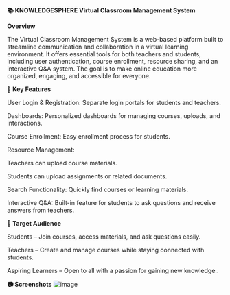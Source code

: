 **📚 KNOWLEDGESPHERE Virtual Classroom Management System**

**Overview**

The Virtual Classroom Management System is a web-based platform built to streamline communication and collaboration in a virtual learning environment. It offers essential tools for both teachers and students, including user authentication, course enrollment, resource sharing, and an interactive Q&A system. The goal is to make online education more organized, engaging, and accessible for everyone.

**🔑 Key Features**

User Login & Registration: Separate login portals for students and teachers.

Dashboards: Personalized dashboards for managing courses, uploads, and interactions.

Course Enrollment: Easy enrollment process for students.

Resource Management:

Teachers can upload course materials.

Students can upload assignments or related documents.

Search Functionality: Quickly find courses or learning materials.

Interactive Q&A: Built-in feature for students to ask questions and receive answers from teachers.

**🎯 Target Audience**

Students – Join courses, access materials, and ask questions easily.

Teachers – Create and manage courses while staying connected with students.

Aspiring Learners – Open to all with a passion for gaining new knowledge..

**📷 Screenshots**
![image](https://github.com/user-attachments/assets/ba24f288-c62f-4476-b822-9a773cd3b66c)

